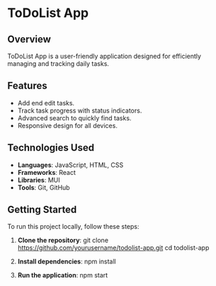 
# ToDoList App

## Overview
ToDoList App is a user-friendly application designed for efficiently managing and tracking daily tasks. 

## Features
- Add end edit tasks.
- Track task progress with status indicators.
- Advanced search to quickly find tasks.
- Responsive design for all devices.

## Technologies Used
- **Languages**: JavaScript, HTML, CSS
- **Frameworks**: React
- **Libraries**: MUI
- **Tools**: Git, GitHub

## Getting Started

To run this project locally, follow these steps:

1. **Clone the repository**:
   git clone https://github.com/yourusername/todolist-app.git
   cd todolist-app

2. **Install dependencies**:
   npm install

3. **Run the application**:
   npm start

